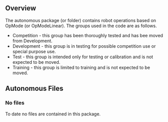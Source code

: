 ## Overview
The autonomous package (or folder) contains robot operations based on OpMode (or OpModeLinear). The groups used in the code are as follows.
* Competition - this group has been thoroughly tested and has bee moved from Development.
* Development - this group is in testing for possible competition use or special purpose use.
* Test - this group is intended only for testing or calibration and is not expected to be moved.
* Training - this group is limited to training and is not expected to be moved.

## Autonomous Files

### No files
To date no files are contained in this package.
